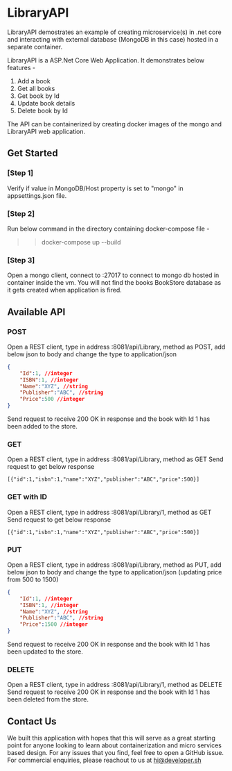 # LibraryAPI

LibraryAPI demostrates an example of creating microservice(s) in .net core and interacting with external database (MongoDB in this case) hosted in a separate container.

LibraryAPI is a ASP.Net Core Web Application. It demonstrates below features - 

1. Add a book
2. Get all books
3. Get book by Id
4. Update book details
5. Delete book by Id

The API can be containerized by creating docker images of the mongo and LibraryAPI web application.

## Get Started

### [Step 1]
Verify if value in MongoDB/Host property is set to "mongo" in appsettings.json file.

### [Step 2]
Run below command in the directory containing docker-compose file -
>> docker-compose up --build

### [Step 3]
Open a mongo client, connect to <vm ip>:27017 to connect to mongo db hosted in container inside the vm.
You will not find the books BookStore database as it gets created when application is fired.

## Available API

### POST

Open a REST client, type in address <vm ip>:8081/api/Library, method as POST, add below json to body and change the type to application/json
```json
{
	"Id":1, //integer
	"ISBN":1, //integer
	"Name":"XYZ", //string
	"Publisher":"ABC", //string
	"Price":500 //integer
}
```
Send request to receive 200 OK in response and the book with Id 1 has been added to the store.

### GET

Open a REST client, type in address <vm ip>:8081/api/Library, method as GET
Send request to get below response
	
```
[{"id":1,"isbn":1,"name":"XYZ","publisher":"ABC","price":500}]
```
  
### GET with ID

Open a REST client, type in address <vm ip>:8081/api/Library/1, method as GET
Send request to get below response
	
```
[{"id":1,"isbn":1,"name":"XYZ","publisher":"ABC","price":500}]
```
### PUT

Open a REST client, type in address <vm ip>:8081/api/Library, method as PUT, add below json to body and change the type to application/json
(updating price from 500 to 1500)

```json
{
	"Id":1, //integer
	"ISBN":1, //integer
	"Name":"XYZ", //string
	"Publisher":"ABC", //string
	"Price":1500 //integer
}
```

Send request to receive 200 OK in response and the book with Id 1 has been updated to the store.

### DELETE

Open a REST client, type in address <vm ip>:8081/api/Library/1, method as DELETE
Send request to receive 200 OK in response and the book with Id 1 has been deleted from the store.

## Contact Us

We built this application with hopes that this will serve as a great starting point for anyone looking to learn about containerization and micro services based design. For any issues that you find, feel free to open a GitHub issue. For commercial enquiries, please reachout to us at hi@developer.sh
